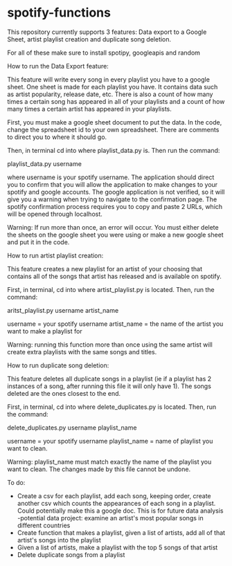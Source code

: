 # spotify-functions

This repository currently supports 3 features: Data export to a Google Sheet, artist playlist creation and duplicate song deletion. 

For all of these make sure to install spotipy, googleapis and random



How to run the Data Export feature:

This feature will write every song in every playlist you have to a google sheet. One sheet is made for each playlist you have. It contains data such as artist popularity, release date, etc. There is also a count of how many times a certain song has appeared in all of your playlists and a count of how many times a certain artist has appeared in your playlists.

First, you must make a google sheet document to put the data. In the code, change the spreadsheet id to your own spreadsheet. There are comments to direct you to where it should go.

Then, in terminal cd into where playlist_data.py is. Then run the command:

playlist_data.py username

where username is your spotify username.
The application should direct you to confirm that you will allow the application to make changes to your spotify and google accounts. The google application is not verified, so it will give you a warning when trying to navigate to the confirmation page. The spotify confirmation process requires you to copy and paste 2 URLs, which will be opened through localhost.

Warning: If run more than once, an error will occur. You must either delete the sheets on the google sheet you were using or make a new google sheet and put it in the code.

How to run artist playlist creation:

This feature creates a new playlist for an artist of your choosing that contains all of the songs that artist has released and is available on spotify.

First, in terminal, cd into where artist_playlist.py is located. Then, run the command:

aritst_playlist.py username artist_name

username = your spotify username 
artist_name = the name of the artist you want to make a playlist for

Warning: running this function more than once using the same artist will create extra playlists with the same songs and titles.

How to run duplicate song deletion:

This feature deletes all duplicate songs in a playlist (ie if a playlist has 2 instances of a song, after running this file it will only have 1). The songs deleted are the ones closest to the end.

First, in terminal, cd into where delete_duplicates.py is located. Then, run the command:

delete_duplicates.py username playlist_name

username = your spotify username
playlist_name = name of playlist you want to clean.

Warning: playlist_name must match exactly the name of the playlist you want to clean. The changes made by this file cannot be undone. 








To do:
- Create a csv for each playlist, add each song, keeping order, create another csv which counts the appearances of each song in a playlist. Could potentially make this a google doc. This is for future data analysis
  -potential data project: examine an artist's most popular songs in different countries
- Create function that makes a playlist, given a list of artists, add all of that artist's songs into the playlist
- Given a list of artists, make a playlist with the top 5 songs of that artist 
- Delete duplicate songs from a playlist
